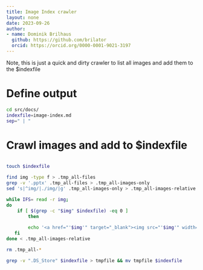 ```yaml
---
title: Image Index crawler
layout: none
date: 2023-09-26
author:
- name: Dominik Brilhaus
  github: https://github.com/brilator
  orcid: https://orcid.org/0000-0001-9021-3197
---
```


Note, this is just a quick and dirty crawler to list all images and add them to the $indexfile

# Define output

```bash
cd src/docs/
indexfile=image-index.md
sep=" | "
```

# Crawl images and add to $indexfile

```bash

touch $indexfile

find img -type f > .tmp_all-files
grep -v '.pptx' .tmp_all-files > .tmp_all-images-only
sed 's|^img/|./img/|g' .tmp_all-images-only > .tmp_all-images-relative

while IFS= read -r img; 
do
    if [ $(grep -c "$img" $indexfile) -eq 0 ]
        then
    
        echo '<a href="'$img'" target="_blank"><img src="'$img'" width="150px" alt="'$img'"/></a>'$sep'<a href="'$img'" target="_blank">https://nfdi4plants.org/nfdi4plants.knowledgebase'$img'</a>'$sep''$sep'' >> $indexfile
   fi
done < .tmp_all-images-relative

rm .tmp_all-*

grep -v ".DS_Store" $indexfile > tmpfile && mv tmpfile $indexfile

```

